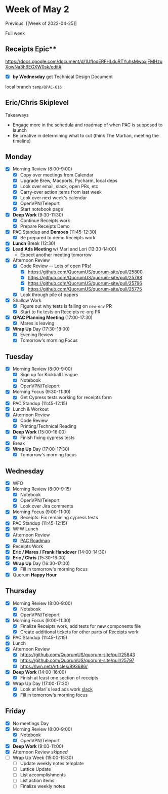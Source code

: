 # Week of May 2
Previous: [[Week of 2022-04-25]]

Full week

## Receipts Epic**
https://docs.google.com/document/d/1UfIodERFHLduRTYuhsMwoxjFMHzuXowNa3h6EGXW0sk/edit#
 - [x] **by Wednesday** get Technical Design Document
 
local branch `temp/QPAC-616`

## Eric/Chris Skiplevel
Takeaways
 * Engage more in the schedula and roadmap of when PAC is supposed to launch
 * Be creative in determining what to cut (think The Martian, meeting the timeline)

## Monday
 - [x] Morning Review (8:00-9:00)
	 - [x] Copy over meetings from Calendar
	 - [x] Upgrade Brew, Macports, Pycharm, local deps
	 - [x] Look over email, slack, open PRs, etc
	 - [x] Carry-over action items from last week
	 - [x] Look over next week's calendar
	 - [x] OpenVPN/Teleport
	 - [x] Start notebook page
 - [x] **Deep Work** (9:30-11:30)
	 - [x] Continue Receipts work
	 - [x] Prepare Receipts Demo
 - [x] PAC Standup and **Demoes** (11:45-12:30)
	 - [x] Be prepared to demo Receipts work
 - [x] **Lunch** Break (12:30)
 - [x] **Lead Ads Meeting** w/ Mari and Lori (13:30-14:00)
	 - Expect another meeting tomorrow
 - [x] Afternoon Review
	 - [x] Code Review -- Lots of open PRs!
		 - [x] https://github.com/QuorumUS/quorum-site/pull/25800
		 - [x] https://github.com/QuorumUS/quorum-site/pull/25798
		 - [x] https://github.com/QuorumUS/quorum-site/pull/25796
		 - [x] https://github.com/QuorumUS/quorum-site/pull/25775
	 - [x] Look through pile of papers
 - [x] Shallow Work
	 - [x] Figure out why tests is failing on `new-env` PR
	 - [x] Start to fix tests on Receipts re-org PR
 - [x] **QPAC Planning Meeting** (17:00-17:30)
	 - [x] Mares is leaving
 - [x] **Wrap Up** Day (17:30-18:00)
	 - [x] Evening Review
	 - [x] Tomorrow's morning Focus

## Tuesday
 - [x] Morning Review (8:00-9:00)
	 - [x] Sign up for Kickball League
	 - [x] Notebook
	 - [x] OpenVPN/Teleport
 - [x] Morning Focus (9:30-11:30)
	 - [x] Get Cypress tests working for receipts form
 - [x] PAC Standup (11:45-12:15)
 - [x] Lunch & Workout
 - [x] Afternoon Review
	 - [x] Code Review
	 - [x] Printing/Technical Reading
 - [x] **Deep Work** (15:00-16:00)
	 - [x] Finish fixing cypress tests
 - [x] Break
 - [x] **Wrap Up** Day (17:00-17:30)
	 - [x] Tomorrow's morning focus

## Wednesday
 - [x] WFO
 - [x] Morning Review (8:00-9:15)
	 - [x] Notebook
	 - [x] OpenVPN/Teleport
	 - [x] Look over Jira comments
 - [x] Morning Focus (9:00-11:00)
	 - [x] Receipts: Fix remaining cypress tests
 - [x] PAC Standup (11:45-12:15)
 - [x] WFW Lunch
 - [x] Afternoon Review
	 - [x] [PAC Roadmap](https://docs.google.com/spreadsheets/d/17Ok3YcBRf1jPOeVIS-ENoO5evwoVAm1xCgbIAxvX8jE/edit#gid=451292794)
 - [x] Receipts Work
 - [x] **Eric / Mares / Frank Handover** (14:00-14:30)
 - [x] **Eric / Chris** (15:30-16:00)
 - [x] **Wrap Up** Day (16:30-17:00)
	 - [x] Fill in tomorrow's morning focus
 - [x] Quorum **Happy Hour**

## Thursday
 - [x] Morning Review (8:00-9:00)
	 - [x] Notebook
	 - [x] OpenVPN/Teleport
 - [x] Morning Focus (9:00-11:30)
	 - [x] Finalize Receipts work, add tests for new components file
	 - [x] Create additional tickets for other parts of Receipts work
 - [x] PAC Standup (11:45-12:15)
 - [x] Lunch
 - [x] Afternoon Review
	 - [x] https://github.com/QuorumUS/quorum-site/pull/25843
	 - [x] https://github.com/QuorumUS/quorum-site/pull/25797
	 - [x] https://lwn.net/Articles/893686/
 - [x] **Deep Work** (14:00-16:00)
	 - [x] Finish at least one section of receipts
 - [x] Wrap Up Day (17:00-17:30)
	 - [x] Look at Mari's lead ads work [slack](https://quorumanalytics.slack.com/archives/D01T4A3NVFE/p1651773791152849)
	 - [x] Fill in tomorrow's morning focus

## Friday
 - [x] No meetings Day
 - [x] Morning Review (8:00-9:00)
	 - [x] Notebook
	 - [x] OpenVPN/Teleport
 - [x] **Deep Work** (9:00-11:00)
 - [x] Afternoon Review *skipped*
 - [ ] Wrap Up Week (15:00-15:30)
	 - [ ] Update weekly notes template
	 - [ ] Lattice Update
	 - [ ] List accomplishments
	 - [ ] List action items
	 - [ ] Finalize weekly notes